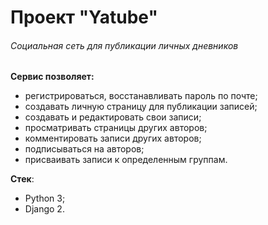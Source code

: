 # Проект "Yatube"
###### Cоциальная сеть для публикации личных дневников

**Сервис позволяет:**
- регистрироваться, восстанавливать пароль по почте;
- создавать личную страницу для публикации записей;
- создавать и редактировать свои записи;
- просматривать страницы других авторов;
- комментировать записи других авторов;
- подписываться на авторов;
- присваивать записи к определенным группам.

**Cтек**:
   - Python 3;
   - Django 2.
